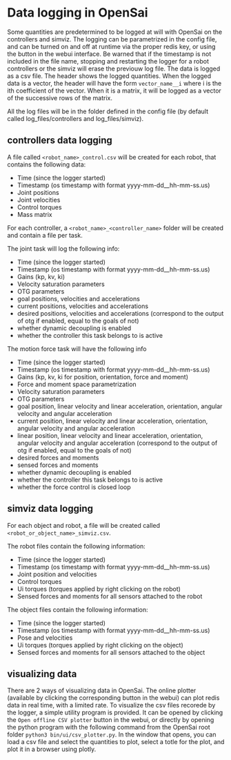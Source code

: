 # Data logging in OpenSai

Some quantities are predetermined to be logged at will with OpenSai on the controllers and simviz. The logging can be parametrized in the config file, and can be turned on and off at runtime via the proper redis key, or using the button in the webui interface. Be warned that if the timestamp is not included in the file name, stopping and restarting the logger for a robot controllers or the simviz will erase the previouw log file. The data is logged as a csv file. The header shows the logged quantities. When the logged data is a vector, the header will have the form `vector_name__i` where i is the ith coefficient of the vector. When it is a matrix, it will be logged as a vector of the successive rows of the matrix.

All the log files will be in the folder defined in the config file (by default called log_files/controllers and log_files/simviz).

## controllers data logging

A file called `<robot_name>_control.csv` will be created for each robot, that contains the following data:
- Time (since the logger started)
- Timestamp (os timestamp with format yyyy-mm-dd__hh-mm-ss.us)
- Joint positions
- Joint velocities
- Control torques
- Mass matrix

For each controller, a `<robot_name>_<controller_name>` folder will be created and contain a file per task.

The joint task will log the following info:
- Time (since the logger started)
- Timestamp (os timestamp with format yyyy-mm-dd__hh-mm-ss.us)
- Gains (kp, kv, ki)
- Velocity saturation parameters
- OTG parameters
- goal positions, velocities and accelerations
- current positions, velocities and accelerations
- desired positions, velocities and accelerations (correspond to the output of otg if enabled, equal to the goals of not)
- whether dynamic decoupling is enabled
- whether the controller this task belongs to is active

The motion force task will have the following info
- Time (since the logger started)
- Timestamp (os timestamp with format yyyy-mm-dd__hh-mm-ss.us)
- Gains (kp, kv, ki for position, orientation, force and moment)
- Force and moment space parametrization
- Velocity saturation parameters
- OTG parameters
- goal position, linear velocity and linear acceleration, orientation, angular velocity and angular acceleration
- current position, linear velocity and linear acceleration, orientation, angular velocity and angular acceleration
- linear position, linear velocity and linear acceleration, orientation, angular velocity and angular acceleration (correspond to the output of otg if enabled, equal to the goals of not)
- desired forces and moments
- sensed forces and moments
- whether dynamic decoupling is enabled
- whether the controller this task belongs to is active
- whether the force control is closed loop

## simviz data logging

For each object and robot, a file will be created called `<robot_or_object_name>_simviz.csv`.

The robot files contain the following information:
- Time (since the logger started)
- Timestamp (os timestamp with format yyyy-mm-dd__hh-mm-ss.us)
- Joint position and velocities
- Control torques
- Ui torques (torques applied by right clicking on the robot)
- Sensed forces and moments for all sensors attached to the robot

The object files contain the following information:
- Time (since the logger started)
- Timestamp (os timestamp with format yyyy-mm-dd__hh-mm-ss.us)
- Pose and velocities
- Ui torques (torques applied by right clicking on the object)
- Sensed forces and moments for all sensors attached to the object

## visualizing data

There are 2 ways of visualizing data in OpenSai. The online plotter (available by clicking the corresponding button in the webui) can plot redis data in real time, with a limited rate. To visualize the csv files recorede by the logger, a simple utility program is provided. It can be opened by clicking the `Open offline CSV plotter` button in the webui, or directly by opening the python program with the following command from the OpenSai root folder `python3 bin/ui/csv_plotter.py`. In the window that opens, you can load a csv file and select the quantities to plot, select a totle for the plot, and plot it in a browser using plotly.
